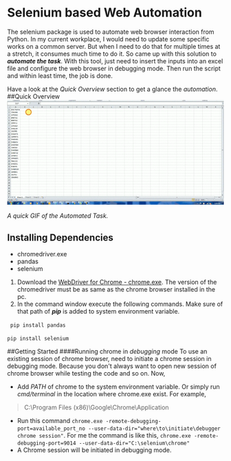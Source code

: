 # Selenium based Web Automation
  The selenium package is used to automate web browser interaction from Python.  In my current workplace, 
  I would need to update some specific works on a common server. But when I need to do that for multiple times at a stretch,
  it consumes much time to do it. So came up with this solution to **_automate the task_**. With this tool,
  just need to insert the inputs into an excel file and configure the web browser in debugging mode. Then run 
  the script and within least time, the job is done. 
  
  Have a look at the *Quick Overview* section to get a glance the *automation*.
##Quick Overview
![overview gif](quick_overview.gif)
  
  *A quick GIF of the Automated Task.*

## Installing Dependencies
* chromedriver.exe
* pandas
* selenium

1. Download the [WebDriver for Chrome - chrome.exe](https://sites.google.com/a/chromium.org/chromedriver/downloads). The version of the chromedriver must be as same as the chrome browser installed in the pc.
1. In the command window execute the following commands. Make sure of that path of **_pip_** is added to system environment variable.

  ` pip install pandas`
  
  `
  pip install selenium
  `

##Getting Started
####Running chrome in *debugging* mode
To use an existing session of chrome browser, need to initiate a chrome session in debugging mode.
Because you don't always want to open new session of chrome browser while testing the code and so on. Now,
* Add *PATH* of chrome to the system environment variable. Or simply run *cmd/terminal* in the location
where chrome.exe exist. For example, 
>C:\Program Files (x86)\Google\Chrome\Application
* Run this command `chrome.exe -remote-debugging-port=available_port_no --user-data-dir="where\to\initiate\debugger chrome session"`.
For me the command is like this, `chrome.exe -remote-debugging-port=9014 --user-data-dir="C:\selenium\chrome"`
* A Chrome session will be initiated in debugging mode.
